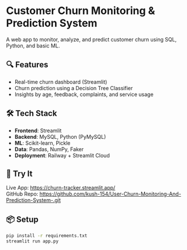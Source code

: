 # Customer Churn Monitoring & Prediction System

A web app to monitor, analyze, and predict customer churn using SQL, Python, and basic ML.

## 🔍 Features
- Real-time churn dashboard (Streamlit)
- Churn prediction using a Decision Tree Classifier
- Insights by age, feedback, complaints, and service usage

## 🛠️ Tech Stack
- **Frontend**: Streamlit  
- **Backend**: MySQL, Python (PyMySQL)  
- **ML**: Scikit-learn, Pickle  
- **Data**: Pandas, NumPy, Faker  
- **Deployment**: Railway + Streamlit Cloud

## 🚀 Try It
Live App: https://churn-tracker.streamlit.app/  
GitHub Repo: https://github.com/kush-154/User-Churn-Monitoring-And-Prediction-System-.git

## 📦 Setup
```bash
pip install -r requirements.txt
streamlit run app.py
